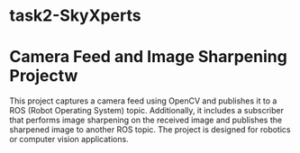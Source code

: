 # task2-SkyXperts
# Camera Feed and Image Sharpening Projectw
This project captures a camera feed using OpenCV and publishes it to a ROS (Robot Operating System) topic. Additionally, it includes a subscriber that performs image sharpening on the received image and publishes the sharpened image to another ROS topic. The project is designed for robotics or computer vision applications.


